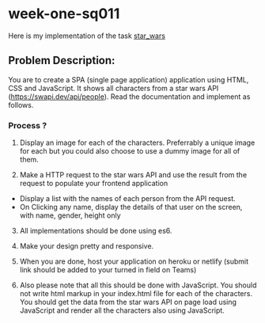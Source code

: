 # week-one-sq011

Here is my implementation of the task [star_wars](https://legendary-semifreddo-0529a6.netlify.app/)

## Problem Description:

You are to create a SPA (single page application) application using HTML, CSS and JavaScript. It shows all characters from a star wars API (https://swapi.dev/api/people). Read the documentation and implement as follows.

### Process ?

1. Display an image for each of the characters. Preferrably a unique image for each but you could also choose to use a dummy image for all of them.

2. Make a HTTP request to the star wars API and use the result from the request to populate your frontend application

- Display a list with the names of each person from the API request.
- On Clicking any name, display the details of that user on the screen, with name, gender, height only

3. All implementations should be done using es6.

4. Make your design pretty and responsive.

5. When you are done, host your application on heroku or netlify (submit link should be added to your turned in field on Teams)

6. Also please note that all this should be done with JavaScript. You should not write html markup in your index.html file for each of the characters. You should get the data from the star wars API on page load using JavaScript and render all the characters also using JavaScript.
